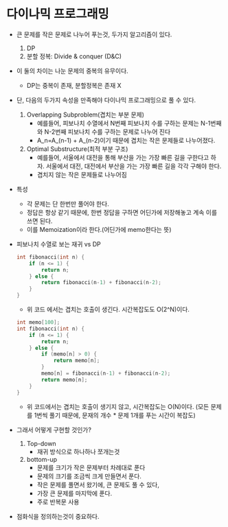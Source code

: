 다이나믹 프로그래밍
=====
* 큰 문제를 작은 문제로 나누어 푸는것, 두가지 알고리즘이 있다.
    1. DP
    2. 분할 정복: Divide & conquer (D&C)
* 이 둘의 차이는 나눈 문제의 중복의 유무이다.
    * DP는 중복이 존재, 분할정복은 존재 X
* 단, 다음의 두가지 속성을 만족해야 다이나믹 프로그래밍으로 풀 수 있다.
    1. Overlapping Subproblem(겹치는 부분 문제)
        * 예를들어, 피보나치 수열에서 N번째 피보나치 수를 구하는 문제는 N-1번째와 N-2번째 피보나치 수를 구하는 문제로 나누어 진다
        * A_n=A_(n-1) + A_(n-2)이기 때문에 겹치는 작은 문제들로 나누어졌다.
    2. Optimal Substructure(최적 부분 구조)
        * 예를들어, 서울에서 대전을 통해 부산을 가는 가장 빠른 길을 구한다고 하자. 서울에서 대전, 대전에서 부산을 가는 가장 빠른 길을 각각 구해야 한다. 
        * 겹치지 않는 작은 문제들로 나누어짐
* 특성
    * 각 문제는 단 한번만 풀어야 한다.
    * 정답은 항상 같기 때문에, 한번 정답을 구하면 어딘가에 저장해놓고 계속 이를 쓰면 된다.
    * 이를 Memoization이라 한다.(어딘가에 memo한다는 뜻)

* 피보나치 수열로 보는 재귀 vs DP
    ``` c++
    int fibonacci(int n) {
        if (n <= 1) {
            return n;
        } else {
            return fibonacci(n-1) + fibonacci(n-2);
        }
    }
    ```  
    * 위 코드 에서는 겹치는 호출이 생긴다. 시간복잡도도 O(2^N)이다.
    ``` c++
    int memo[100];
    int fibonacci(int n) {
        if (n <= 1) {
            return n;
        } else {
            if (memo[n] > 0) {
                return memo[n];
            }
            memo[n] = fibonacci(n-1) + fibonacci(n-2);
            return memo[n];
        }
    }
    ```
    * 위 코드에서는 겹치는 호출이 생기지 않고, 시간복잡도는 O(N)이다. (모든 문제를 1번씩 풀기 때문에, 문재의 개수 * 문제 1개를 푸는 시간이 복잡도)
* 그래서 어떻게 구현할 것인가?
    1. Top-down
        * 재귀 방식으로 하나하나 쪼개는것
    2. bottom-up
        * 문제를 크기가 작은 문제부터 차례대로 푼다
        * 문제의 크기를 조금씩 크게 만들면서 푼다.
        * 작은 문제를 풀면서 왔기에, 큰 문제도 풀 수 있다,
        * 가장 큰 문제를 마지막에 푼다.
        * 주로 반복문 사용
* 점화식을 정의하는것이 중요하다.